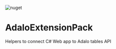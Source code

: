 ![nuget](https://img.shields.io/nuget/v/AdaloExtensionPack.Core)

# AdaloExtensionPack

Helpers to connect C# Web app to Adalo tables API
